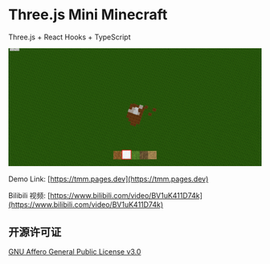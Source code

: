 # Three.js Mini Minecraft

Three.js + React Hooks + TypeScript

<img src="./src/assets/Snipaste_2022-10-24_17-05-35.png" />

Demo Link: [https://tmm.pages.dev](https://tmm.pages.dev)

Bilibili 视频: [https://www.bilibili.com/video/BV1uK411D74k](https://www.bilibili.com/video/BV1uK411D74k)

## 开源许可证

[GNU Affero General Public License v3.0](https://choosealicense.com/licenses/agpl-3.0)